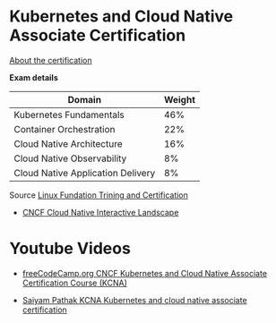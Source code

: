 # Kubernetes and Cloud Native Associate Certification

[About the certification](https://www.cncf.io/certification/kcna/)

**Exam details**

| Domain | Weight  |
|--------|---------|
| Kubernetes Fundamentals	   |46% |
| Container Orchestration	 | 22% |
| Cloud Native Architecture	   | 16% |
| Cloud Native Observability	 | 8% |
| Cloud Native Application Delivery  | 8%|

Source [Linux Fundation Trining and Certification](https://training.linuxfoundation.org/certification/kubernetes-cloud-native-associate/)

* [CNCF Cloud Native Interactive Landscape](https://landscape.cncf.io/)

# Youtube Videos

* [freeCodeCamp.org CNCF Kubernetes and Cloud Native Associate Certification Course (KCNA)](https://www.youtube.com/watch?v=AplluksKvzI&t=23521s)


* [Saiyam Pathak KCNA Kubernetes and cloud native associate certification](https://www.youtube.com/watch?v=iGkFHB1kFZ0)